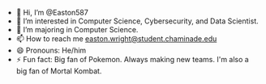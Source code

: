 - 👋 Hi, I’m @Easton587
- 👀 I’m interested in Computer Science, Cybersecurity, and Data Scientist.
- 🌱 I’m majoring in Computer Science.
- 📫 How to reach me easton.wright@student.chaminade.edu
- 😄 Pronouns: He/him
- ⚡ Fun fact: Big fan of Pokemon. Always making new teams. I'm also a big fan of Mortal Kombat. 

<!---
Easton587/Easton587 is a ✨ special ✨ repository because its `README.md` (this file) appears on your GitHub profile.
You can click the Preview link to take a look at your changes.
--->
